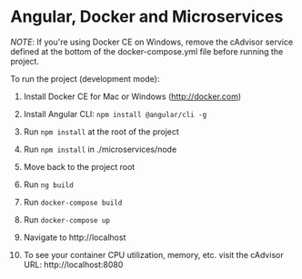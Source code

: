 # Angular, Docker and Microservices

*NOTE*: If you're using Docker CE on Windows, remove the cAdvisor service defined at the bottom of the
docker-compose.yml file before running the project. 

To run the project (development mode):

1. Install Docker CE for Mac or Windows (http://docker.com)

1. Install Angular CLI: `npm install @angular/cli -g`

1. Run `npm install` at the root of the project

1. Run `npm install` in ./microservices/node

1. Move back to the project root

1. Run `ng build`

1. Run `docker-compose build`

1. Run `docker-compose up`

1. Navigate to http://localhost

1. To see your container CPU utilization, memory, etc. visit the
cAdvisor URL: http://localhost:8080